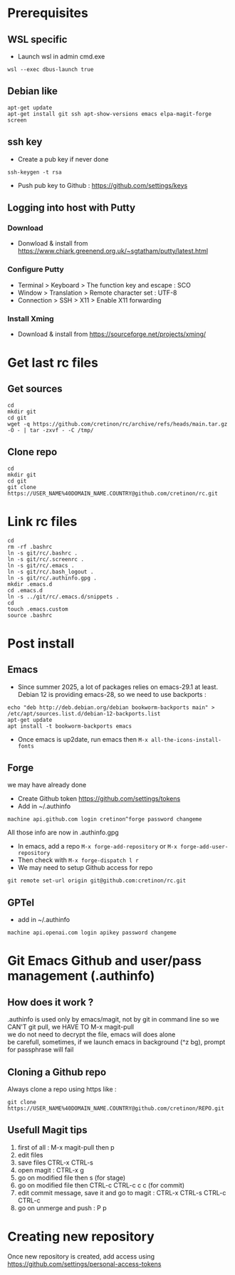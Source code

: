 # Prerequisites
## WSL specific
* Launch wsl in admin cmd.exe
``` shell
wsl --exec dbus-launch true
```
## Debian like
``` shell
apt-get update
apt-get install git ssh apt-show-versions emacs elpa-magit-forge screen
```
## ssh key
* Create a pub key if never done
``` shell
ssh-keygen -t rsa
```
* Push pub key to Github : https://github.com/settings/keys
## Logging into host with Putty
### Download
* Donwload & install from https://www.chiark.greenend.org.uk/~sgtatham/putty/latest.html
### Configure Putty
* Terminal > Keyboard > The function key and escape : SCO
* Window > Translation > Remote character set : UTF-8
* Connection > SSH > X11 > Enable X11 forwarding
### Install Xming
* Download & install from https://sourceforge.net/projects/xming/
# Get last rc files
## Get sources
``` shell
cd
mkdir git
cd git
wget -q https://github.com/cretinon/rc/archive/refs/heads/main.tar.gz -O - | tar -zxvf - -C /tmp/
```
## Clone repo
``` shell
cd
mkdir git
cd git
git clone https://USER_NAME%40DOMAIN_NAME.COUNTRY@github.com/cretinon/rc.git
```
# Link rc files
``` shell
cd
rm -rf .bashrc
ln -s git/rc/.bashrc .
ln -s git/rc/.screenrc .
ln -s git/rc/.emacs .
ln -s git/rc/.bash_logout .
ln -s git/rc/.authinfo.gpg .
mkdir .emacs.d
cd .emacs.d
ln -s ../git/rc/.emacs.d/snippets .
cd
touch .emacs.custom
source .bashrc
```
# Post install
## Emacs
* Since summer 2025, a lot of packages relies on emacs-29.1 at least. Debian 12 is providing emacs-28, so we need to use backports :
```
echo "deb http://deb.debian.org/debian bookworm-backports main" > /etc/apt/sources.list.d/debian-12-backports.list
apt-get update
apt install -t bookworm-backports emacs
```
* Once emacs is up2date, run emacs then ```M-x all-the-icons-install-fonts```
## Forge
we may have already done
* Create Github token https://github.com/settings/tokens
* Add in ~/.authinfo
```
machine api.github.com login cretinon^forge password changeme
```
All those info are now in .authinfo.gpg
* In emacs, add a repo
```M-x forge-add-repository``` or ```M-x forge-add-user-repository ```
* Then check with
```M-x forge-dispatch l r```
* We may need to setup Github access for repo
``` shell
git remote set-url origin git@github.com:cretinon/rc.git
```
## GPTel
* add in ~/.authinfo
```
machine api.openai.com login apikey password changeme
```
# Git Emacs Github and user/pass management (.authinfo)
## How does it work ?
.authinfo is used only by emacs/magit, not by git in command line so we CAN'T git pull, we HAVE TO M-x magit-pull\
we do not need to decrypt the file, emacs will does alone\
be carefull, sometimes, if we launch emacs in background (^z bg), prompt for passphrase will fail
## Cloning a Github repo
Always clone a repo using https like :

``` shell
git clone https://USER_NAME%40DOMAIN_NAME.COUNTRY@github.com/cretinon/REPO.git
```
## Usefull Magit tips
1. first of all : M-x magit-pull then p
2. edit files
3. save files CTRL-x CTRL-s
4. open magit : CTRL-x g
5. go on modified file then s (for stage)
6. go on modified file then CTRL-c CTRL-c c c (for commit)
7. edit commit message, save it and go to magit : CTRL-x CTRL-s CTRL-c CTRL-c
8. go on unmerge and push : P p

# Creating new repository
Once new repository is created, add access using https://github.com/settings/personal-access-tokens
